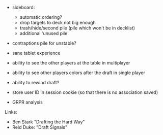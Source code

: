 



- sideboard:
    - automatic ordering?
    - drop targets to deck not big enough
    - trash/hide/second pile (pile which won't be in decklist) 
    - additional 'unused pile'

- contraptions pile for unstable?

- sane tablet experience

- ability to see the other players at the table in multiplayer
- ability to see other players colors after the draft in single player
- ability to rewind draft?

- store user ID in session cookie (so that there is no association saved)
- GRPR analysis

Links:

- Ben Stark "Drafting the Hard Way"
- Reid Duke: "Draft Signals"

